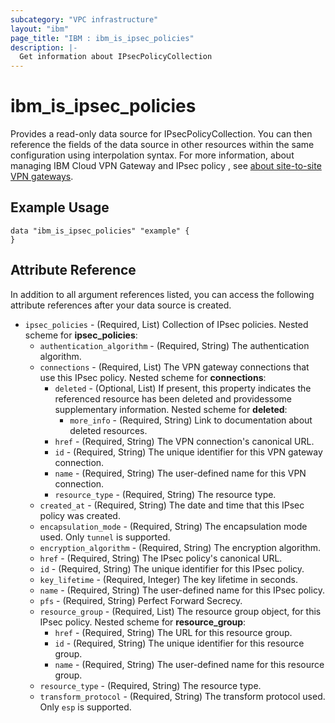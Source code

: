 ```yaml
---
subcategory: "VPC infrastructure"
layout: "ibm"
page_title: "IBM : ibm_is_ipsec_policies"
description: |-
  Get information about IPsecPolicyCollection
---
```


# ibm_is_ipsec_policies

Provides a read-only data source for IPsecPolicyCollection. You can then reference the fields of the data source in other resources within the same configuration using interpolation syntax. For more information, about managing IBM Cloud VPN Gateway and IPsec policy , see [about site-to-site VPN gateways](https://cloud.ibm.com/docs/vpc?topic=vpc-using-vpn&interface=ui#policy-negotiation).

## Example Usage

```hcl
data "ibm_is_ipsec_policies" "example" {
}
```


## Attribute Reference

In addition to all argument references listed, you can access the following attribute references after your data source is created.

- `ipsec_policies` - (Required, List) Collection of IPsec policies.
  Nested scheme for **ipsec_policies**:
	- `authentication_algorithm` - (Required, String) The authentication algorithm.
	- `connections` - (Required, List) The VPN gateway connections that use this IPsec policy.
	  Nested scheme for **connections**:
		- `deleted` - (Optional, List) If present, this property indicates the referenced resource has been deleted and providessome supplementary information.
		  Nested scheme for **deleted**:
			- `more_info` - (Required, String) Link to documentation about deleted resources.
		- `href` - (Required, String) The VPN connection's canonical URL.
		- `id` - (Required, String) The unique identifier for this VPN gateway connection.
		- `name` - (Required, String) The user-defined name for this VPN connection.
		- `resource_type` - (Required, String) The resource type.
	- `created_at` - (Required, String) The date and time that this IPsec policy was created.
	- `encapsulation_mode` - (Required, String) The encapsulation mode used. Only `tunnel` is supported.
	- `encryption_algorithm` - (Required, String) The encryption algorithm.
	- `href` - (Required, String) The IPsec policy's canonical URL.
	- `id` - (Required, String) The unique identifier for this IPsec policy.
	- `key_lifetime` - (Required, Integer) The key lifetime in seconds.
	- `name` - (Required, String) The user-defined name for this IPsec policy.
	- `pfs` - (Required, String) Perfect Forward Secrecy.
	- `resource_group` - (Required, List) The resource group object, for this IPsec policy.
	  Nested scheme for **resource_group**:
		- `href` - (Required, String) The URL for this resource group.
		- `id` - (Required, String) The unique identifier for this resource group.
		- `name` - (Required, String) The user-defined name for this resource group.
	- `resource_type` - (Required, String) The resource type.
	- `transform_protocol` - (Required, String) The transform protocol used. Only `esp` is supported.
